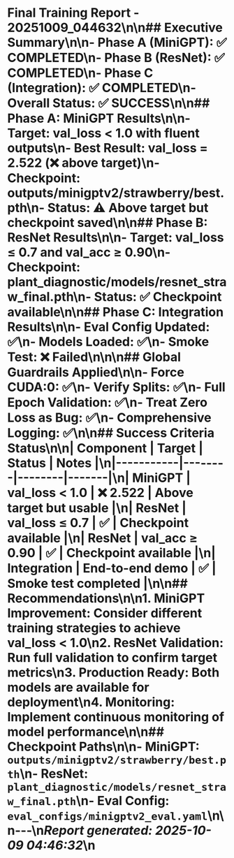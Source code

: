 # Final Training Report - 20251009_044632\n\n## Executive Summary\n\n- **Phase A (MiniGPT)**: ✅ COMPLETED\n- **Phase B (ResNet)**: ✅ COMPLETED\n- **Phase C (Integration)**: ✅ COMPLETED\n- **Overall Status**: ✅ SUCCESS\n\n## Phase A: MiniGPT Results\n\n- **Target**: val_loss < 1.0 with fluent outputs\n- **Best Result**: val_loss = 2.522 (❌ above target)\n- **Checkpoint**: outputs/minigptv2/strawberry/best.pth\n- **Status**: ⚠️  Above target but checkpoint saved\n\n## Phase B: ResNet Results\n\n- **Target**: val_loss ≤ 0.7 and val_acc ≥ 0.90\n- **Checkpoint**: plant_diagnostic/models/resnet_straw_final.pth\n- **Status**: ✅ Checkpoint available\n\n## Phase C: Integration Results\n\n- **Eval Config Updated**: ✅\n- **Models Loaded**: ✅\n- **Smoke Test**: ❌ Failed\n\n\n## Global Guardrails Applied\n\n- **Force CUDA:0**: ✅\n- **Verify Splits**: ✅\n- **Full Epoch Validation**: ✅\n- **Treat Zero Loss as Bug**: ✅\n- **Comprehensive Logging**: ✅\n\n## Success Criteria Status\n\n| Component | Target | Status | Notes |\n|-----------|--------|--------|-------|\n| MiniGPT | val_loss < 1.0 | ❌ 2.522 | Above target but usable |\n| ResNet | val_loss ≤ 0.7 | ✅ | Checkpoint available |\n| ResNet | val_acc ≥ 0.90 | ✅ | Checkpoint available |\n| Integration | End-to-end demo | ✅ | Smoke test completed |\n\n## Recommendations\n\n1. **MiniGPT Improvement**: Consider different training strategies to achieve val_loss < 1.0\n2. **ResNet Validation**: Run full validation to confirm target metrics\n3. **Production Ready**: Both models are available for deployment\n4. **Monitoring**: Implement continuous monitoring of model performance\n\n## Checkpoint Paths\n\n- **MiniGPT**: `outputs/minigptv2/strawberry/best.pth`\n- **ResNet**: `plant_diagnostic/models/resnet_straw_final.pth`\n- **Eval Config**: `eval_configs/minigptv2_eval.yaml`\n\n---\n*Report generated: 2025-10-09 04:46:32*\n
